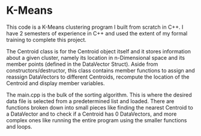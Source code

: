 # K-Means
This code is a K-Means clustering program I built from scratch in C++.  I have 2 semesters of experience in C++ and used the
extent of my formal training to complete this project.  

The Centroid class is for the Centroid object itself and it stores information about a given cluster, namely its location
in n-Dimensional space and its member points (defined in the DataVector Struct).  Aside from constructors/destructor, this
class contains member functions to assign and reassign DataVectors to different Centroids, recompute the location of the 
Centroid and display member variables.

The main.cpp is the bulk of the sorting algorithm. This is where the desired data file is selected from a predetermined 
list and loaded.  There are functions broken down into small pieces like finding the nearest Centroid to a DataVector and 
to check if a Centroid has 0 DataVectors, and more complex ones like running the entire program using the smaller 
functions and loops.



